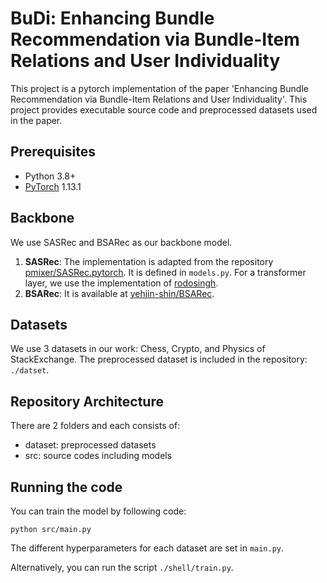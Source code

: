# BuDi: Enhancing Bundle Recommendation via Bundle-Item Relations and User Individuality

This project is a pytorch implementation of the paper 'Enhancing Bundle Recommendation via Bundle-Item Relations and User Individuality'.
This project provides executable source code and preprocessed datasets used in the paper.

## Prerequisites

- Python 3.8+
- [PyTorch](https://pytorch.org/) 1.13.1

## Backbone
We use SASRec and BSARec as our backbone model.
1. **SASRec**: The implementation is adapted from the repository [pmixer/SASRec.pytorch](https://github.com/pmixer/SASRec.pytorch). It is defined in `models.py`. For a transformer layer, we use the implementation of [rodosingh](https://github.com/pytorch/pytorch/issues/41508#issuecomment-1723119580).
3. **BSARec**: It is available at [yehjin-shin/BSARec](https://github.com/yehjin-shin/BSARec).


## Datasets
We use 3 datasets in our work: Chess, Crypto, and Physics of StackExchange.
The preprocessed dataset is included in the repository: `./datset`.

## Repository Architecture
There are 2 folders and each consists of:
- dataset: preprocessed datasets
- src: source codes including models

## Running the code
You can train the model by following code:
```
python src/main.py
```

The different hyperparameters for each dataset are set in `main.py`. 

Alternatively, you can run the script `./shell/train.py`. 


